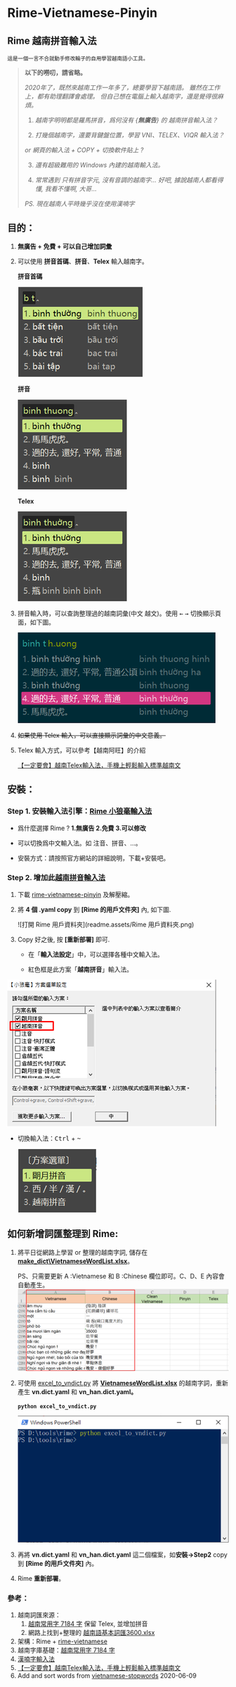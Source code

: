 # Rime-Vietnamese-Pinyin

## Rime 越南拼音輸入法

`這是一個一言不合就動手修改輪子的自用學習越南語小工具。`

> **以下的嘮叨，請省略。**
>
> *2020年了，既然來越南工作一年多了，總要學習下越南語。*
> *雖然在工作上，都有助理翻譯會處理。*
> *但自己想在電腦上輸入越南字，還是覺得很麻煩。*
> 
>1. *越南字明明都是羅馬拼音，爲何沒有 {**無廣告**} 的 越南拼音輸入法？*
> 
>2. *打幾個越南字，還要背鍵盤位置，學習 VNI、TELEX、VIQR 輸入法？*
> 
>   *or 網頁的輸入法 + COPY + 切換軟件貼上 ?*
> 
>3. *還有超級難用的 Windows 內建的越南輸入法。*
> 
> 4. *常常遇到 只有拼音字元, 沒有音調的越南字...*
>     *好吧, 據說越南人都看得懂, 我看不懂啊, 大哥...*
> 
>*PS. 現在越南人平時幾乎沒在使用漢喃字* 

## 目的：

1. **無廣告 + 免費 + 可以自己增加詞彙**

2. 可以使用 **拼音首碼**、**拼音**、**Telex** 輸入越南字。   

    **拼音首碼**

      ![image-20200608093218933](readme.assets/image-20200608093218933.png)

    **拼音**

      ![image-20200608093140389](readme.assets/image-20200608093140389.png)

    **Telex** 

      ![image-20200608093315348](readme.assets/image-20200608093315348.png)

    

3. 拼音輸入時，可以查詢整理過的越南詞彙(中文 越文)。使用 <kbd>&#8592;</kbd> <kbd>&#8594;</kbd> 切換顯示頁面，如下圖。

      ![image-20200602092924410](readme.assets/image-20200602092924410.png) 

      

4. ~~如果使用 Telex 輸入，可以直接顯示詞彙的中文意義。~~

   

5. Telex 輸入方式，可以參考【越南阿旺】的介紹

   [【一定要會】越南Telex輸入法，手機上輕鬆輸入標準越南文](http://chanywang.blogspot.com/2014/07/telex.html)



## 安裝：

### Step 1. 安裝輸入法引擎：[Rime 小狼毫輸入法](https://rime.im/)

- 爲什麼選擇 Rime ? **1.無廣告 2.免費 3.可以修改**

- 可以切換爲中文輸入法。如 注音、拼音、…。

- 安裝方式：請按照官方網站的詳細說明，下載+安裝吧。

  

### Step 2. 增加此[越南拼音輸入法](https://github.com/JaplinChen/rime-vietnamese-pinyin) 

1. 下載 [rime-vietnamese-pinyin](https://github.com/JaplinChen/rime-vietnamese-pinyin) 及解壓縮。

2. 將 **4 個 .yaml copy** 到 **[Rime 的用戶文件夾]** 內, 如下圖.
   
    ![打開 Rime 用戶資料夾](readme.assets/Rime 用戶資料夾.png)
    
    
    
3. Copy 好之後, 按 **[重新部署]** 即可.

    - 在「**輸入法設定**」中，可以選擇各種中文輸入法。
    
    - 紅色框是此方案「**越南拼音**」輸入法。
    
    

  ![image-20200602075505838](readme.assets/image-20200602075505838.png)

  - 切換輸入法：<kbd>Ctrl</kbd> + <kbd>~</kbd>
  
    ![image-20200602114507368](readme.assets/image-20200602114507368.png) 




## 如何新增詞匯整理到 Rime: 

1. 將平日從網路上學習 or 整理的越南字詞, 儲存在 **[make_dict\VietnameseWordList.xlsx](make_dict\VietnameseWordList.xlsx)**。

   PS、只需要更新 A :Vietnamese 和 B :Chinese 欄位即可。C、D、E 內容會自動產生。
   ![image-20200601095206012](readme.assets/image-20200601095206012.png)

2. 可使用 [excel_to_vndict.py](excel_to_vndict.py) 將 **[VietnameseWordList.xlsx](make_dict\VietnameseWordList.xlsx)** 的越南字詞，重新產生 **vn.dict.yaml** 和 **vn_han.dict.yaml。**

   **`python excel_to_vndict.py`**

   ![image-20200601104942188](readme.assets/image-20200601104942188.png)

3. 再將 **vn.dict.yaml** 和 **vn_han.dict.yaml** 這二個檔案，如**安裝->Step2** copy 到 **[Rime 的用戶文件夾]** 內。

4. Rime **重新部署**。

   


### 參考：

1. 越南詞匯來源：
   1. [越南常用字 7184 字](https://gist.github.com/hieuthi/1f5d80fca871f3642f61f7e3de883f3a) 保留 Telex, 並增加拼音
   2. 網路上找到+整理的 [越南語基本詞匯3600.xlsx](越南語基本詞匯3600.xlsx)
2. 架構：Rime +  [rime-vietnamese](https://github.com/gkovacs/rime-vietnamese)
3. 越南字庫基礎：[越南常用字 7184 字](https://gist.github.com/hieuthi/1f5d80fca871f3642f61f7e3de883f3a)
4. [漢喃字輸入法](https://chinese.com.vn/phan-mem-viet-chu-han-nom-weasel-hannom-mien-phi.html)
5. [【一定要會】越南Telex輸入法，手機上輕鬆輸入標準越南文](http://chanywang.blogspot.com/2014/07/telex.html)
6. Add and sort words from [vietnamese-stopwords](https://github.com/stopwords/vietnamese-stopwords/blob/master/vietnamese-stopwords.txt) 2020-06-09

